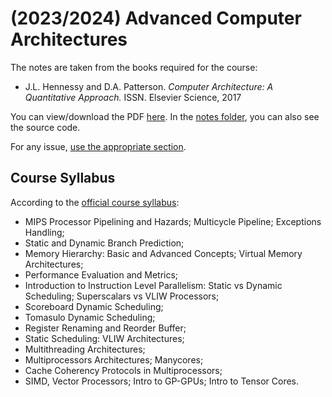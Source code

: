 # (2023/2024) Advanced Computer Architectures

The notes are taken from the books required for the course: 

- J.L. Hennessy and D.A. Patterson. *Computer Architecture: A Quantitative Approach.* ISSN. Elsevier Science, 2017

You can view/download the PDF [here](notes/advanced-computer-architectures.pdf). In the [notes folder](notes/), you can also see the source code.

For any issue, [use the appropriate section](https://github.com/PoliMI-HPC-E-notes-projects-AndreVale69/HPC-E-PoliMI-university-notes/issues).

## Course Syllabus

According to the [official course syllabus](https://www11.ceda.polimi.it/schedaincarico/schedaincarico/controller/scheda_pubblica/SchedaPublic.do?&evn_default=evento&c_classe=811665&polij_device_category=DESKTOP&__pj0=0&__pj1=a2371dfe42c445902f26876b75ed91e1):

- MIPS Processor Pipelining and Hazards; Multicycle Pipeline; Exceptions Handling;
- Static and Dynamic Branch Prediction;
- Memory Hierarchy: Basic and Advanced Concepts; Virtual Memory Architectures;
- Performance Evaluation and Metrics;
- Introduction to Instruction Level Parallelism: Static vs Dynamic Scheduling; Superscalars vs VLIW Processors;
- Scoreboard Dynamic Scheduling;
- Tomasulo Dynamic Scheduling;
- Register Renaming and Reorder Buffer;
- Static Scheduling: VLIW Architectures;
- Multithreading Architectures;
- Multiprocessors Architectures; Manycores;
- Cache Coherency Protocols in Multiprocessors;
- SIMD, Vector Processors; Intro to GP-GPUs; Intro to Tensor Cores.
